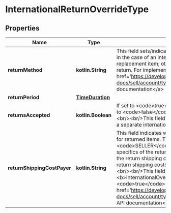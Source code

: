 
# InternationalReturnOverrideType

## Properties
Name | Type | Description | Notes
------------ | ------------- | ------------- | -------------
**returnMethod** | **kotlin.String** | This field sets/indicates if the seller offers replacement items to the buyer in the case of an international return. The buyer must be willing to accept a replacement item; otherwise, the seller will need to issue a refund for a return. For implementation help, refer to &lt;a href&#x3D;&#39;https://developer.ebay.com/api-docs/sell/account/types/api:ReturnMethodEnum&#39;&gt;eBay API documentation&lt;/a&gt; |  [optional]
**returnPeriod** | [**TimeDuration**](TimeDuration.md) |  |  [optional]
**returnsAccepted** | **kotlin.Boolean** | If set to &lt;code&gt;true&lt;/code&gt;, the seller accepts international returns. If set to &lt;code&gt;false&lt;/code&gt;, the seller does not accept international returns.  &lt;br/&gt;&lt;br/&gt;This field is conditionally required if the seller chooses to have a separate international return policy. |  [optional]
**returnShippingCostPayer** | **kotlin.String** | This field indicates who is responsible for paying for the shipping charges for returned items. The field can be set to either &lt;code&gt;BUYER&lt;/code&gt; or &lt;code&gt;SELLER&lt;/code&gt;.  &lt;br/&gt;&lt;br/&gt;Depending on the return policy and specifics of the return, either the buyer or the seller can be responsible for the return shipping costs. Note that the seller is always responsible for return shipping costs for &#39;significantly not as described&#39; (SNAD) issues.  &lt;br/&gt;&lt;br/&gt;This field is conditionally required if the &lt;b&gt;internationalOverride.returnsAccepted&lt;/b&gt; field is set to &lt;code&gt;true&lt;/code&gt;. For implementation help, refer to &lt;a href&#x3D;&#39;https://developer.ebay.com/api-docs/sell/account/types/api:ReturnShippingCostPayerEnum&#39;&gt;eBay API documentation&lt;/a&gt; |  [optional]



